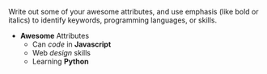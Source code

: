 Write out some of your awesome attributes, and use emphasis (like bold or italics) to identify keywords, programming languages, or skills. 

- **Awesome** Attributes
  - Can *code* in **Javascript**
  - Web *design* skills
  - Learning **Python**
